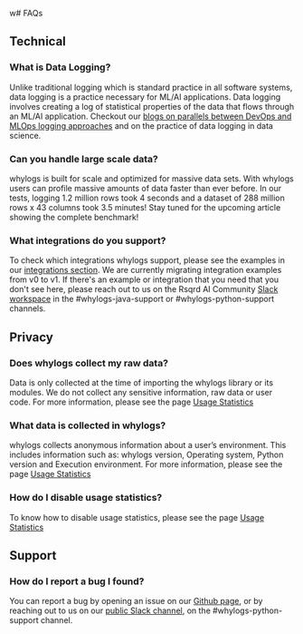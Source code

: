 w# FAQs

## Technical

### What is Data Logging?

Unlike traditional logging which is standard practice in all software systems, data logging is a practice necessary for ML/AI applications. Data logging involves creating a log of statistical properties of the data that flows through an ML/AI application. Checkout our [blogs on parallels between DevOps and MLOps logging approaches](https://medium.com/whylabs/whylogs-embrace-data-logging-a9449cd121d) and on the practice of data logging in data science.


### Can you handle large scale data?

whylogs is built for scale and optimized for massive data sets. With whylogs users can profile massive amounts of data faster than ever before. In our tests, logging 1.2 million rows took 4 seconds and a dataset of 288 million rows x 43 columns took 3.5 minutes! Stay tuned for the upcoming article showing the complete benchmark!

### What integrations do you support?

To check which integrations whylogs support, please see the examples in our [integrations section](https://github.com/whylabs/whylogs/tree/mainline/python/examples/integrations). We are currently migrating integration examples from v0 to v1. If there's an example or integration that you need that you don't see here, please reach out to us on the Rsqrd AI Community [Slack workspace](http://www.bit.ly/rsqrd-slack) in the #whylogs-java-support or #whylogs-python-support channels.


## Privacy

### Does whylogs collect my raw data?

Data is only collected at the time of importing the whylogs library or its modules. We do not collect any sensitive information, raw data or user code. For more information, please see the page [Usage Statistics](usage_statistics.rst)

### What data is collected in whylogs?

whylogs collects anonymous information about a user’s environment. This includes information such as: whylogs version, Operating system, Python version and Execution environment. For more information, please see the page [Usage Statistics](usage_statistics.rst)

### How do I disable usage statistics?

To know how to disable usage statistics, please see the page [Usage Statistics](usage_statistics.rst)

## Support

### How do I report a bug I found?

You can report a bug by opening an issue on our [Github page](https://github.com/whylabs/whylogs/issues), or by reaching out to us on our [public Slack channel](https://communityinviter.com/apps/whylabs-community/rsqrd-ai-community), on the #whylogs-python-support channel.
